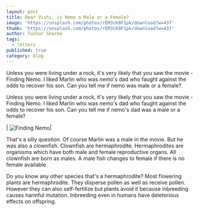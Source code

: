 ```yaml
---
layout: post
title: Dear Vishi, is Nemo a Male or a Female?
image: 'https://unsplash.com/photos/rEM3cK8F1pk/download?w=437'
thumb: 'https://unsplash.com/photos/rEM3cK8F1pk/download?w=437'
author: Tushar Sharma
tags: 
  - letters
published: true
category: blog
---
```


Unless you were living under a rock, it's very likely that you saw the movie - Finding Nemo. I liked Marlin who was nemo's dad who faught against the odds to recover his son. Can you tell me if nemo was male or a female?.<!-- truncate_here -->

Unless you were living under a rock, it's very likely that you saw the movie - Finding Nemo. I liked Marlin who was nemo's dad who faught against the odds to recover his son. Can you tell me if nemo's dad was a male or a female?

| <img align="center"  loading="lazy" src="https://unsplash.com/photos/rEM3cK8F1pk/download?w=437" alt="Finding Nemo" />|

That's a silly question. Of course Marlin was a male in the movie. But he was also a clownfish. Clownfish are hermaphrodite. Hermaphrodites are organisms which have both male and female reproductive organs. All clownfish are born as males. A male fish changes to female if there is no female available. 

Do you know any other species that's a hermaphrodite? Most flowering plants are hermaphrodite. They disperse pollen as well as receive pollen. However they can also self-fertilize but plants avoid it because inbreeding causes harmful mutation. Inbreeding even in humans have deleterious effects on offspring.
